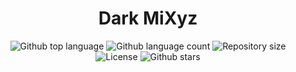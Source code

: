 
<h1 align="center">Dark MiXyz</h1>

<p align="center">
  <img alt="Github top language" src="https://img.shields.io/github/languages/top/suryamsj/dark-portfolio?color=56BEB8">

  <img alt="Github language count" src="https://img.shields.io/github/languages/count/suryamsj/dark-portfolio?color=56BEB8">

  <img alt="Repository size" src="https://img.shields.io/github/repo-size/suryamsj/dark-portfolio?color=56BEB8">

  <img alt="License" src="https://img.shields.io/github/license/suryamsj/dark-portfolio?color=56BEB8">

  <!-- <img alt="Github issues" src="https://img.shields.io/github/issues/suryamsj/dark-portfolio?color=56BEB8" /> -->

  <!-- <img alt="Github forks" src="https://img.shields.io/github/forks/suryamsj/dark-portfolio?color=56BEB8" /> -->

  <img alt="Github stars" src="https://img.shields.io/github/stars/suryamsj/dark-portfolio?color=56BEB8" />
</p>
